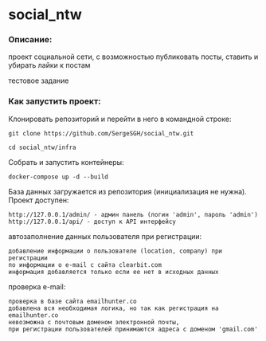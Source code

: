 # social_ntw
### Описание:
проект социальной сети, с возможностью публиковать посты,
ставить и убирать лайки к постам

тестовое задание

### Как запустить проект:

Клонировать репозиторий и перейти в него в командной строке:
```
git clone https://github.com/SergeSGH/social_ntw.git
```
```
cd social_ntw/infra
```

Собрать и запустить контейнеры:
```
docker-compose up -d --build
```
База данных загружается из репозитория (инициализация не нужна).
Проект доступен:
```
http://127.0.0.1/admin/ - админ панель (логин 'admin', пароль 'admin')
http://127.0.0.1/api/ - доступ к API интерфейсу
```
автозаполнение данных пользователя при регистрации:
```
добавление информации о пользователе (location, company) при регистрации
по информации о e-mail с сайта clearbit.com
информация добавляется только если ее нет в исходных данных
```
проверка e-mail:
```
проверка в базе сайта emailhunter.co
добавлена вся необходимая логика, но так как регистрация на emailhunter.co
невозможна с почтовым доменом электронной почты,
при регистрации пользователей принимаются адреса с доменом 'gmail.com'
```